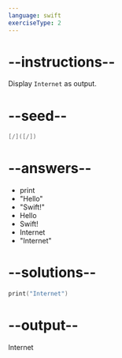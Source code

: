 ```yaml
---
language: swift
exerciseType: 2
---
```


# --instructions--

Display `Internet` as output.

# --seed--

```swift
[/]([/])
```

# --answers--

- print
- "Hello"
- "Swift!"
- Hello
- Swift!
- Internet
- "Internet"

# --solutions--

```swift
print("Internet")
```

# --output--

Internet
